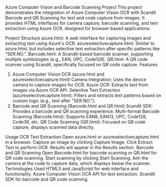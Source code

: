 Azure Computer Vision and Barcode Scanning Project
This project demonstrates the integration of Azure Computer Vision OCR with Scandit Barcode and QR Scanning for text and code capture from images. It provides HTML interfaces for camera capture, barcode scanning, and text extraction using Azure OCR, designed for browser-based applications.

Project Structure
azure.html: A web interface for capturing images and extracting text using Azure's OCR.
azureselectivecapture.html: Similar to azure.html, but includes selective text extraction after specific patterns like "SER.NO.".
Barcode.html: A Scandit-based barcode scanner, supporting multiple symbologies (e.g., EAN, UPC, Code128).
QR.html: A QR code scanner using Scandit, specifically focused on QR code capture.
Features
1. Azure Computer Vision OCR (azure.html and azureselectivecapture.html)
Camera Integration: Uses the device camera to capture images for OCR.
Azure OCR: Extracts text from images via Azure OCR API.
Selective Text Extraction (azureselectivecapture.html): Filters and extracts text patterns based on custom logic (e.g., text after "SER.NO.").
2. Barcode and QR Scanning (Barcode.html and QR.html)
Scandit SDK: Provides a barcode and QR scanning experience.
Multi-format Barcode Scanning (Barcode.html): Supports EAN8, EAN13, UPC, Code128, Code39, etc.
QR Code Scanning (QR.html): Focused on QR code capture, displays scanned data directly.

Usage
OCR Text Extraction
Open azure.html or azureselectivecapture.html in a browser.
Capture an image by clicking Capture Image.
Click Extract Text to perform OCR. Results will appear in the Results section.
Barcode and QR Scanning
Open Barcode.html for barcode scanning or QR.html for QR code scanning.
Start scanning by clicking Start Scanning. Aim the camera at the code to capture data, which displays below the scanner.
Technologies Used
HTML5 and JavaScript for web interface and functionality.
Azure Computer Vision OCR API for text extraction.
Scandit SDK for barcode and QR code scanning.
